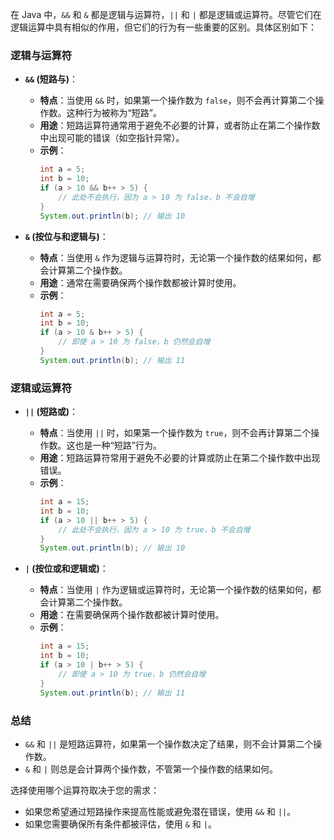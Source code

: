 在 Java 中，`&&` 和 `&` 都是逻辑与运算符，`||` 和 `|` 都是逻辑或运算符。尽管它们在逻辑运算中具有相似的作用，但它们的行为有一些重要的区别。具体区别如下：

### 逻辑与运算符
- **`&&` (短路与)**：
  - **特点**：当使用 `&&` 时，如果第一个操作数为 `false`，则不会再计算第二个操作数。这种行为被称为“短路”。
  - **用途**：短路运算符通常用于避免不必要的计算，或者防止在第二个操作数中出现可能的错误（如空指针异常）。
  - **示例**：
    ```java
    int a = 5;
    int b = 10;
    if (a > 10 && b++ > 5) {
        // 此处不会执行，因为 a > 10 为 false，b 不会自增
    }
    System.out.println(b); // 输出 10
    ```

- **`&` (按位与和逻辑与)**：
  - **特点**：当使用 `&` 作为逻辑与运算符时，无论第一个操作数的结果如何，都会计算第二个操作数。
  - **用途**：通常在需要确保两个操作数都被计算时使用。
  - **示例**：
    ```java
    int a = 5;
    int b = 10;
    if (a > 10 & b++ > 5) {
        // 即使 a > 10 为 false，b 仍然会自增
    }
    System.out.println(b); // 输出 11
    ```

### 逻辑或运算符
- **`||` (短路或)**：
  - **特点**：当使用 `||` 时，如果第一个操作数为 `true`，则不会再计算第二个操作数。这也是一种“短路”行为。
  - **用途**：短路运算符常用于避免不必要的计算或防止在第二个操作数中出现错误。
  - **示例**：
    ```java
    int a = 15;
    int b = 10;
    if (a > 10 || b++ > 5) {
        // 此处不会执行，因为 a > 10 为 true，b 不会自增
    }
    System.out.println(b); // 输出 10
    ```

- **`|` (按位或和逻辑或)**：
  - **特点**：当使用 `|` 作为逻辑或运算符时，无论第一个操作数的结果如何，都会计算第二个操作数。
  - **用途**：在需要确保两个操作数都被计算时使用。
  - **示例**：
    ```java
    int a = 15;
    int b = 10;
    if (a > 10 | b++ > 5) {
        // 即使 a > 10 为 true，b 仍然会自增
    }
    System.out.println(b); // 输出 11
    ```

### 总结
- `&&` 和 `||` 是短路运算符，如果第一个操作数决定了结果，则不会计算第二个操作数。
- `&` 和 `|` 则总是会计算两个操作数，不管第一个操作数的结果如何。

选择使用哪个运算符取决于您的需求：
- 如果您希望通过短路操作来提高性能或避免潜在错误，使用 `&&` 和 `||`。
- 如果您需要确保所有条件都被评估，使用 `&` 和 `|`。